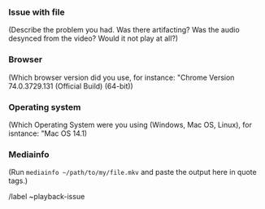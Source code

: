 ### Issue with file

(Describe the problem you had. Was there artifacting? Was the audio
desynced from the video? Would it not play at all?)

### Browser

(Which browser version did you use, for instance: "Chrome Version 74.0.3729.131
(Official Build) (64-bit))

### Operating system

(Which Operating System were you using (Windows, Mac OS, Linux), for
isntance: "Mac OS 14.1)

### Mediainfo

(Run `mediainfo ~/path/to/my/file.mkv` and paste the output here in quote
tags.)

/label ~playback-issue
